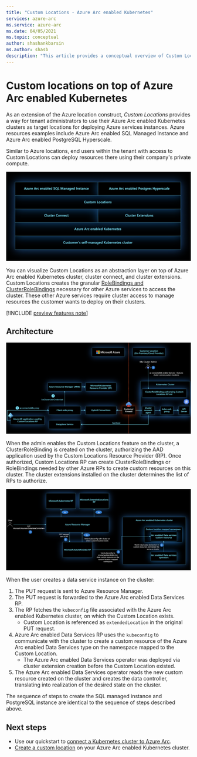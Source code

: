 ```yaml
---
title: "Custom Locations - Azure Arc enabled Kubernetes"
services: azure-arc
ms.service: azure-arc
ms.date: 04/05/2021
ms.topic: conceptual
author: shashankbarsin
ms.author: shasb
description: "This article provides a conceptual overview of Custom Locations capability of Azure Arc enabled Kubernetes"
---
```


# Custom locations on top of Azure Arc enabled Kubernetes

As an extension of the Azure location construct, *Custom Locations* provides a way for tenant administrators to use their Azure Arc enabled Kubernetes clusters as target locations for deploying Azure services instances. Azure resources examples include Azure Arc enabled SQL Managed Instance and Azure Arc enabled PostgreSQL Hyperscale. 

Similar to Azure locations, end users within the tenant with access to Custom Locations can deploy resources there using their company's private compute.

[ ![Arc platform layers](./media/conceptual-arc-platform-layers.png) ](./media/conceptual-arc-platform-layers.png#lightbox)

You can visualize Custom Locations as an abstraction layer on top of Azure Arc enabled Kubernetes cluster, cluster connect, and cluster extensions. Custom Locations creates the granular [RoleBindings and ClusterRoleBindings](https://kubernetes.io/docs/reference/access-authn-authz/rbac/#rolebinding-and-clusterrolebinding) necessary for other Azure services to access the cluster. These other Azure services require cluster access to manage resources the customer wants to deploy on their clusters.

[!INCLUDE [preview features note](./includes/preview/preview-callout.md)]

## Architecture

[ ![Enable custom locations](./media/conceptual-custom-locations-enable.png) ](./media/conceptual-custom-locations-enable.png#lightbox)

When the admin enables the Custom Locations feature on the cluster, a ClusterRoleBinding is created on the cluster, authorizing the AAD application used by the Custom Locations Resource Provider (RP). Once authorized, Custom Locations RP can create ClusterRoleBindings or RoleBindings needed by other Azure RPs to create custom resources on this cluster. The cluster extensions installed on the cluster determines the list of RPs to authorize.

[ ![Use custom locations](./media/conceptual-custom-locations-usage.png) ](./media/conceptual-custom-locations-usage.png#lightbox)

When the user creates a data service instance on the cluster: 
1. The PUT request is sent to Azure Resource Manager.
1. The PUT request is forwarded to the Azure Arc enabled Data Services RP. 
1. The RP fetches the `kubeconfig` file associated with the Azure Arc enabled Kubernetes cluster, on which the Custom Location exists. 
   * Custom Location is referenced as `extendedLocation` in the original PUT request. 
1. Azure Arc enabled Data Services RP uses the `kubeconfig` to communicate with the cluster to create a custom resource of the Azure Arc enabled Data Services type on the namespace mapped to the Custom Location. 
   * The Azure Arc enabled Data Services operator was deployed via cluster extension creation before the Custom Location existed. 
1. The Azure Arc enabled Data Services operator reads the new custom resource created on the cluster and creates the data controller, translating into realization of the desired state on the cluster. 

The sequence of steps to create the SQL managed instance and PostgreSQL instance are identical to the sequence of steps described above.

## Next steps

* Use our quickstart to [connect a Kubernetes cluster to Azure Arc](./quickstart-connect-cluster.md).
* [Create a custom location](./custom-locations.md) on your Azure Arc enabled Kubernetes cluster.